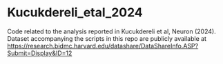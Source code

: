 # Kucukdereli_etal_2024
Code related to the analysis reported in Kucukdereli et al, Neuron (2024). Dataset accompanying the scripts in this repo are publicly available at https://research.bidmc.harvard.edu/datashare/DataShareInfo.ASP?Submit=Display&ID=12

